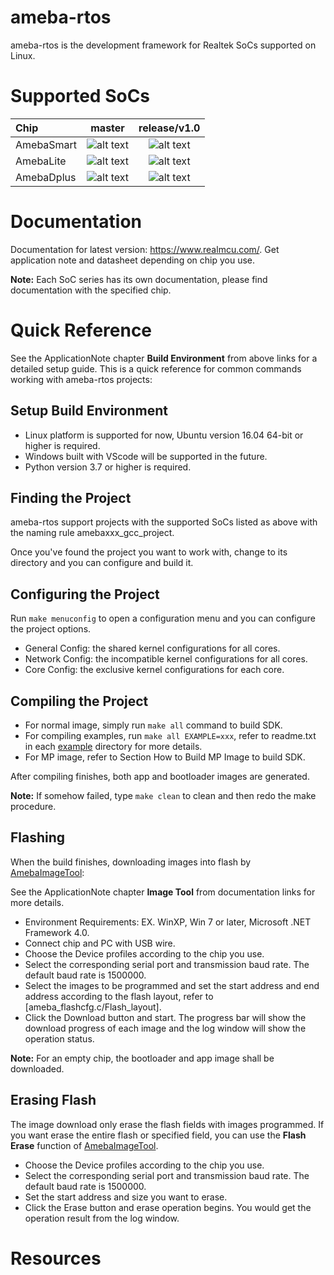 # ameba-rtos

ameba-rtos is the development framework for Realtek SoCs supported on Linux.

# Supported SoCs

|Chip         |          master       |     release/v1.0       |
|:----------- |:---------------------:| :---------------------:|
|AmebaSmart   |![alt text][supported] | ![alt text][supported] |
|AmebaLite    |![alt text][supported] | ![alt text][supported] |
|AmebaDplus   |![alt text][supported] | ![alt text][supported] |

[supported]: https://img.shields.io/badge/-supported-green "supported"

# Documentation

Documentation for latest version: https://www.realmcu.com/. Get application note and datasheet depending on chip you use.

**Note:** Each SoC series has its own documentation, please find documentation with the specified chip.

# Quick Reference

See the ApplicationNote chapter **Build Environment** from above links for a detailed setup guide. This is a quick reference for common commands working with ameba-rtos projects:

## Setup Build Environment

* Linux platform is supported for now, Ubuntu version 16.04 64-bit or higher is required.
* Windows built with VScode will be supported in the future.
* Python version 3.7 or higher is required.

## Finding the Project

ameba-rtos support projects with the supported SoCs listed as above with the naming rule amebaxxx_gcc_project.

Once you've found the project you want to work with, change to its directory and you can configure and build it.

## Configuring the Project

Run `make menuconfig` to open a configuration menu and you can configure the project options.

* General Config: the shared kernel configurations for all cores.
* Network Config: the incompatible kernel configurations for all cores.
* Core Config: the exclusive kernel configurations for each core.

## Compiling the Project

* For normal image, simply run `make all` command to build SDK.
* For compiling examples, run `make all EXAMPLE=xxx`, refer to readme.txt in each [example](component/example) directory for more details.
* For MP image, refer to Section How to Build MP Image to build SDK.

After compiling finishes, both app and bootloader images are generated.

**Note:** If somehow failed, type `make clean` to clean and then redo the make procedure.

## Flashing

When the build finishes, downloading images into flash by [AmebaImageTool](tools/ameba/ImageTool/AmebaImageTool.exe):

See the ApplicationNote chapter **Image Tool** from documentation links for more details.

* Environment Requirements: EX. WinXP, Win 7 or later, Microsoft .NET Framework 4.0.
* Connect chip and PC with USB wire.
* Choose the Device profiles according to the chip you use.
* Select the corresponding serial port and transmission baud rate. The default baud rate is 1500000.
* Select the images to be programmed and set the start address and end address according to the flash layout, refer to [ameba_flashcfg.c/Flash_layout].
* Click the Download button and start. The progress bar will show the download progress of each image and the log window will show the operation status.

**Note:** For an empty chip, the bootloader and app image shall be downloaded.

## Erasing Flash

The image download only erase the flash fields with images programmed. If you want erase the entire flash or specified field, you can use the **Flash Erase** function of [AmebaImageTool](tools/ameba/ImageTool/AmebaImageTool.exe).

* Choose the Device profiles according to the chip you use.
* Select the corresponding serial port and transmission baud rate. The default baud rate is 1500000.
* Set the start address and size you want to erase.
* Click the Erase button and erase operation begins. You would get the operation result from the log window.

# Resources